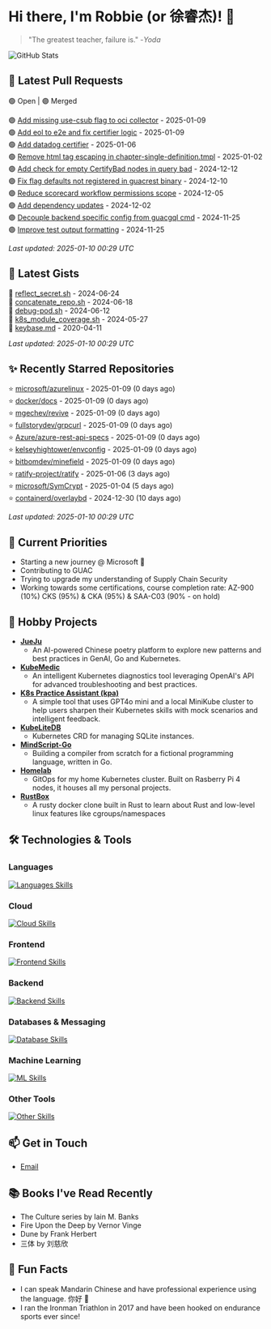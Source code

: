 # Hi there, I'm Robbie (or 徐睿杰)! 👋

> "The greatest teacher, failure is." -_Yoda_

![GitHub Stats](https://github-readme-stats.vercel.app/api?username=robert-cronin&show_icons=true&theme=radical)

<!-- START_SECTION:prs -->
## 🔄 Latest Pull Requests

🟢 Open | 🟣 Merged

🟣 [Add missing use-csub flag to oci collector](https://github.com/guacsec/guac/pull/2424) - 2025-01-09<br>
🟢 [Add eol to e2e and fix certifier logic](https://github.com/guacsec/guac/pull/2396) - 2025-01-09<br>
🟢 [Add datadog certifier](https://github.com/guacsec/guac/pull/2366) - 2025-01-06<br>
🟢 [Remove html tag escaping in chapter-single-definition.tmpl](https://github.com/kubernetes/website/pull/47089) - 2025-01-02<br>
🟣 [Add check for empty CertifyBad nodes in query bad](https://github.com/guacsec/guac/pull/2365) - 2024-12-12<br>
🟣 [Fix flag defaults not registered in guacrest binary](https://github.com/guacsec/guac/pull/2356) - 2024-12-10<br>
🟣 [Reduce scorecard workflow permissions scope](https://github.com/guacsec/guac/pull/2326) - 2024-12-05<br>
🟣 [Add dependency updates](https://github.com/kubernetes-sigs/gateway-api-inference-extension/pull/57) - 2024-12-02<br>
🟣 [Decouple backend specific config from guacgql cmd](https://github.com/guacsec/guac/pull/2247) - 2024-11-25<br>
🟣 [Improve test output formatting](https://github.com/guacsec/guac/pull/2310) - 2024-11-25<br>

*Last updated: 2025-01-10 00:29 UTC*<!-- END_SECTION:prs -->

<!-- START_SECTION:gists -->
## 📜 Latest Gists

📜 [reflect_secret.sh](https://gist.github.com/robert-cronin/c4df6777ba61bacd45a4bd67b5ea5b34) - 2024-06-24<br>
📜 [concatenate_repo.sh](https://gist.github.com/robert-cronin/02215e61893d6616fc0d269e829b50ed) - 2024-06-18<br>
📜 [debug-pod.sh](https://gist.github.com/robert-cronin/0a76a112fe444bccd50cb7ac56e8b1b5) - 2024-06-12<br>
📜 [k8s_module_coverage.sh](https://gist.github.com/robert-cronin/150e3044b916ebe597478b1294f97da8) - 2024-05-27<br>
📜 [keybase.md](https://gist.github.com/robert-cronin/a8474252ac7483f7c1de43dd8a7308e3) - 2020-04-11<br>

*Last updated: 2025-01-10 00:29 UTC*<!-- END_SECTION:gists -->

<!-- START_SECTION:starred -->
## ✨ Recently Starred Repositories

⭐ [microsoft/azurelinux](https://github.com/microsoft/azurelinux) - 2025-01-09 (0 days ago)<br>
⭐ [docker/docs](https://github.com/docker/docs) - 2025-01-09 (0 days ago)<br>
⭐ [mgechev/revive](https://github.com/mgechev/revive) - 2025-01-09 (0 days ago)<br>
⭐ [fullstorydev/grpcurl](https://github.com/fullstorydev/grpcurl) - 2025-01-09 (0 days ago)<br>
⭐ [Azure/azure-rest-api-specs](https://github.com/Azure/azure-rest-api-specs) - 2025-01-09 (0 days ago)<br>
⭐ [kelseyhightower/envconfig](https://github.com/kelseyhightower/envconfig) - 2025-01-09 (0 days ago)<br>
⭐ [bitbomdev/minefield](https://github.com/bitbomdev/minefield) - 2025-01-09 (0 days ago)<br>
⭐ [ratify-project/ratify](https://github.com/ratify-project/ratify) - 2025-01-06 (3 days ago)<br>
⭐ [microsoft/SymCrypt](https://github.com/microsoft/SymCrypt) - 2025-01-04 (5 days ago)<br>
⭐ [containerd/overlaybd](https://github.com/containerd/overlaybd) - 2024-12-30 (10 days ago)<br>

*Last updated: 2025-01-10 00:29 UTC*<!-- END_SECTION:starred -->

## 🔭 Current Priorities

- Starting a new journey @ Microsoft 🚀
- Contributing to GUAC
- Trying to upgrade my understanding of Supply Chain Security
- Working towards some certifications, course completion rate: AZ-900 (10%) CKS (95%) & CKA (95%) & SAA-C03 (90% - on hold)

## 🚀 Hobby Projects

- [**JueJu**](https://github.com/robert-cronin/jueju)
  - An AI-powered Chinese poetry platform to explore new patterns and best practices in GenAI, Go and Kubernetes.
- [**KubeMedic**](https://github.com/robert-cronin/kubemedic)
  - An intelligent Kubernetes diagnostics tool leveraging OpenAI's API for advanced troubleshooting and best practices.
- [**K8s Practice Assistant (kpa)**](https://github.com/robert-cronin/kpa)
  - A simple tool that uses GPT4o mini and a local MiniKube cluster to help users sharpen their Kubernetes skills with mock scenarios and intelligent feedback.
- [**KubeLiteDB**](https://github.com/robert-cronin/KubeLiteDB)
  - Kubernetes CRD for managing SQLite instances.
- [**MindScript-Go**](https://github.com/robert-cronin/mindscript-go)
  - Building a compiler from scratch for a fictional programming language, written in Go.
- [**Homelab**](https://github.com/robert-cronin/homelab)
  - GitOps for my home Kubernetes cluster. Built on Rasberry Pi 4 nodes, it houses all my personal projects.
- [**RustBox**](https://github.com/robert-cronin/rust-box)
  - A rusty docker clone built in Rust to learn about Rust and low-level linux features like cgroups/namespaces

## 🛠️ Technologies & Tools

### Languages

[![Languages Skills](https://skillicons.dev/icons?i=go,typescript,python,bash)](https://skillicons.dev)

### Cloud

[![Cloud Skills](https://skillicons.dev/icons?i=kubernetes,aws,linux,terraform,githubactions,jenkins)](https://skillicons.dev)

### Frontend

[![Frontend Skills](https://skillicons.dev/icons?i=mui,react,redux,figma,styledcomponents,nextjs,vite,css,html,ts)](https://skillicons.dev)

### Backend

[![Backend Skills](https://skillicons.dev/icons?i=nodejs,fastapi,express,postgres,python)](https://skillicons.dev)

### Databases & Messaging

[![Database Skills](https://skillicons.dev/icons?i=mongodb,postgresql,mysql,redis,rabbitmq,kafka)](https://skillicons.dev)

### Machine Learning

[![ML Skills](https://skillicons.dev/icons?i=tensorflow,elasticsearch,pytorch,opencv)](https://skillicons.dev)

### Other Tools

[![Other Skills](https://skillicons.dev/icons?i=vscode,git,docker,jest,cypress,grafana,prometheus,bash)](https://skillicons.dev)

## 📫 Get in Touch

- [Email](mailto:robert.cronin@uqconnect.edu.au)

## 📚 Books I've Read Recently

- The Culture series by Iain M. Banks
- Fire Upon the Deep by Vernor Vinge
- Dune by Frank Herbert
- 三体 by 刘慈欣

## 🌟 Fun Facts

- I can speak Mandarin Chinese and have professional experience using the language. 你好 👋
- I ran the Ironman Triathlon in 2017 and have been hooked on endurance sports ever since!
